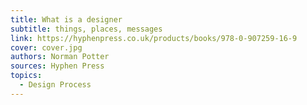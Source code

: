 ```yaml
---
title: What is a designer
subtitle: things, places, messages
link: https://hyphenpress.co.uk/products/books/978-0-907259-16-9
cover: cover.jpg
authors: Norman Potter
sources: Hyphen Press
topics:
  - Design Process
---
```

